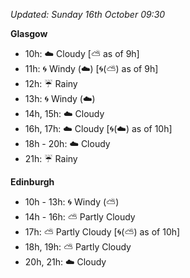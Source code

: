 *Updated: Sunday 16th October 09:30*

**Glasgow**

* 10h: :cloud: Cloudy [:partly_sunny: as of 9h]
* 11h: :cyclone: Windy (:cloud:) [:cyclone:(:partly_sunny:) as of 9h]
* 12h: :umbrella: Rainy
* 13h: :cyclone: Windy (:cloud:)
* 14h, 15h: :cloud: Cloudy
* 16h, 17h: :cloud: Cloudy [:cyclone:(:cloud:) as of 10h]
* 18h - 20h: :cloud: Cloudy
* 21h: :umbrella: Rainy

**Edinburgh**

* 10h - 13h: :cyclone: Windy (:partly_sunny:)
* 14h - 16h: :partly_sunny: Partly Cloudy
* 17h: :partly_sunny: Partly Cloudy [:cyclone:(:partly_sunny:) as of 10h]
* 18h, 19h: :partly_sunny: Partly Cloudy
* 20h, 21h: :cloud: Cloudy
